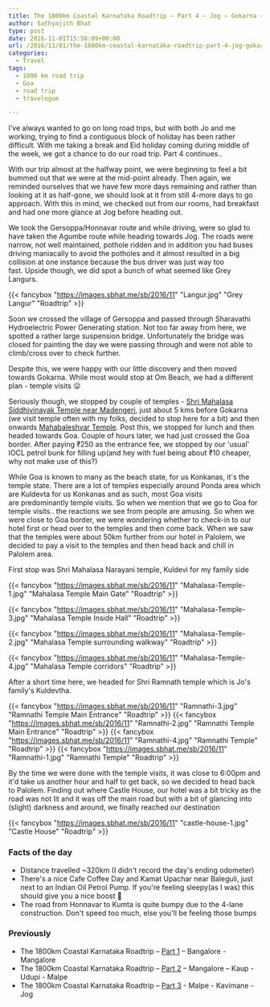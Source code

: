 ```yaml
---
title: The 1800km Coastal Karnataka Roadtrip – Part 4 – Jog – Gokarna – Ponda – Palolem
author: Sathyajith Bhat
type: post
date: 2016-11-01T15:58:09+00:00
url: /2016/11/01/the-1800km-coastal-karnataka-roadtrip-part-4-jog-gokarna-ponda-palolem/
categories:
  - Travel
tags:
  - 1800 km road trip
  - Goa
  - road trip
  - travelogue

---
```

I’ve always wanted to go on long road trips, but with both Jo and me working, trying to find a contiguous block of holiday has been rather difficult. With me taking a break and Eid holiday coming during middle of the week, we got a chance to do our road trip. Part 4 continues..

With our trip almost at the halfway point, we were beginning to feel a bit bummed out that we were at the mid-point already. Then again, we reminded ourselves that we have few more days remaining and rather than looking at it as half-gone, we should look at it from still 4-more days to go approach. With this in mind, we checked out from our rooms, had breakfast and had one more glance at Jog before heading out.

<!--more-->



We took the Gersoppa/Honnavar route and while driving, were so glad to have taken the Agumbe route while heading towards Jog. The roads were narrow, not well maintained, pothole ridden and in addition you had buses driving maniacally to avoid the potholes and it almost resulted in a big collision at one instance because the bus driver was just way too fast. Upside though, we did spot a bunch of what seemed like Grey Langurs.

{{< fancybox "https://images.sbhat.me/sb/2016/11" "Langur.jpg" "Grey Langur" "Roadtrip" >}}

Soon we crossed the village of Gersoppa and passed through Sharavathi Hydroelectric Power Generating station. Not too far away from here, we spotted a rather large suspension bridge. Unfortunately the bridge was closed for painting the day we were passing through and were not able to climb/cross over to check further.


Despite this, we were happy with our little discovery and then moved towards Gokarna. While most would stop at Om Beach, we had a different plan - temple visits 😛

Seriously though, we stopped by couple of temples - [Shri Mahalasa Siddhivinayak Temple near Madengeri](https://goo.gl/maps/ojx1pjfbQep), just about 5 kms before Gokarna (we visit temple often with my folks, decided to stop here for a bit) and then onwards [Mahabaleshvar Temple](https://goo.gl/maps/tXKUVqJCcqr). Post this, we stopped for lunch and then headed towards Goa. Couple of hours later, we had just crossed the Goa border. After paying ₹250 as the entrance fee, we stopped by our 'usual' IOCL petrol bunk for filling up(and hey with fuel being about ₹10 cheaper, why not make use of this?)

While Goa is known to many as the beach state, for us Konkanas, it's the temple state. There are a lot of temples especially around Ponda area which are Kuldevta for us Konkanas and as such, most Goa visits are predominantly temple visits. So when we mention that we go to Goa for temple visits.. the reactions we see from people are amusing. So when we were close to Goa border, we were wondering whether to check-in to our hotel first or head over to the temples and then come back. When we saw that the temples were about 50km further from our hotel in Palolem, we decided to pay a visit to the temples and then head back and chill in Palolem area.

First stop was Shri Mahalasa Narayani temple, Kuldevi for my family side

{{< fancybox "https://images.sbhat.me/sb/2016/11" "Mahalasa-Temple-1.jpg" "Mahalasa Temple Main Gate" "Roadtrip" >}}

{{< fancybox "https://images.sbhat.me/sb/2016/11" "Mahalasa-Temple-3.jpg" "Mahalasa Temple Inside Hall" "Roadtrip" >}}

{{< fancybox "https://images.sbhat.me/sb/2016/11" "Mahalasa-Temple-2.jpg" "Mahalasa Temple surrounding walkway" "Roadtrip" >}}

{{< fancybox "https://images.sbhat.me/sb/2016/11" "Mahalasa-Temple-4.jpg" "Mahalasa Temple corridors" "Roadtrip" >}}

After a short time here, we headed for Shri Ramnath temple which is Jo's family's Kuldevtha.

{{< fancybox "https://images.sbhat.me/sb/2016/11" "Ramnathi-3.jpg" "Ramnathi Temple Main Entrance" "Roadtrip" >}}
{{< fancybox "https://images.sbhat.me/sb/2016/11" "Ramnathi-2.jpg" "Ramnathi Temple Main Entrance" "Roadtrip" >}}
{{< fancybox "https://images.sbhat.me/sb/2016/11" "Ramnathi-4.jpg" "Ramnathi Temple" "Roadtrip" >}}
{{< fancybox "https://images.sbhat.me/sb/2016/11" "Ramnathi-1.jpg" "Ramnathi Temple" "Roadtrip" >}}


By the time we were done with the temple visits, it was close to 6:00pm and it'd take us another hour and half to get back, so we decided to head back to Palolem. Finding out where Castle House, our hotel was a bit tricky as the road was not lit and it was off the main road but with a bit of glancing into (slight) darkness and around, we finally reached our destination

{{< fancybox "https://images.sbhat.me/sb/2016/11" "castle-house-1.jpg" "Castle House" "Roadtrip" >}}


### Facts of the day

  * Distance travelled ~320km (I didn't record the day's ending odometer)
  * There's a nice Cafe Coffee Day and Kamat Upachar near Baleguli, just next to an Indian Oil Petrol Pump. If you're feeling sleepy(as I was) this should give you a nice boost 🙂
  * The road from Honnavar to Kumta is quite bumpy due to the 4-lane construction. Don't speed too much, else you'll be feeling those bumps


### Previously

  - The 1800km Coastal Karnataka Roadtrip – [Part 1](/2016/08/02/the-1800km-coastal-karnataka-roadtrip-part-1-bangalore-mangalore/) – Bangalore - Mangalore
  - The 1800km Coastal Karnataka Roadtrip – [Part 2](/2016/08/12/the-1800km-coastal-karnataka-roadtrip-part-2-mangalore-kaup-udupi-malpe/) – Mangalore – Kaup - Udupi - Malpe
  - The 1800km Coastal Karnataka Roadtrip – [Part 3](/2016/08/25/the-1800km-coastal-karnataka-roadtrip-part-3-malpe-kavimane-jog/) - Malpe - Kavimane - Jog
